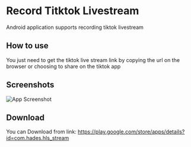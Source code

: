 
# Record Titktok Livestream

Android application supports recording tiktok livestream


## How to use
You just need to get the tiktok live stream link by copying the url on the browser or choosing to share on the tiktok app
## Screenshots
![App Screenshot](https://iili.io/3wkLVP1.png)


## Download
You can Download from link: https://play.google.com/store/apps/details?id=com.hades.hls_stream

